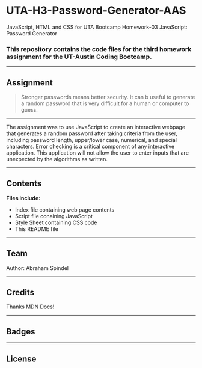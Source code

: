 # UTA-H3-Password-Generator-AAS

JavaScript, HTML and CSS for UTA Bootcamp Homework-03 JavaScript: Password Generator 
### This repository contains the code files for the third homework assignment for the UT-Austin Coding Bootcamp.

---

## Assignment
>Stronger passwords means better security. It can b useful 
>to generate a random password that is very difficult for a 
>human or computer to guess.

---

The assignment was to use JavaScript to create an interactive webpage that generates a random password after taking criteria from the user, including password length, upper/lower case, numerical, and special characters. 
Error checking is a critical component of any interactive application. This application will not allow the user to enter inputs that are unexpected by the algorithms as written.

---

## Contents
**Files include:**
* Index file containing web page contents
* Script file conaining JavaScript
* Style Sheet containing CSS code
* This README file


---

## Team
Author: Abraham Spindel

---

## Credits
Thanks MDN Docs!

---

## Badges


---

## License
